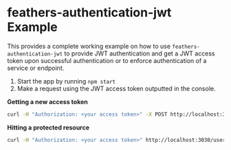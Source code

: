 # feathers-authentication-jwt Example

This provides a complete working example on how to use `feathers-authentication-jwt` to provide JWT authentication and get a JWT access token upon successful authentication or to enforce authentication of a service or endpoint.

1. Start the app by running `npm start`
2. Make a request using the JWT access token outputted in the console.

**Getting a new access token**
```bash
curl -H "Authorization: <your access token>" -X POST http://localhost:3030/authentication
```

**Hitting a protected resource**
```bash
curl -H "Authorization: <your access token>" http://localhost:3030/users
```
